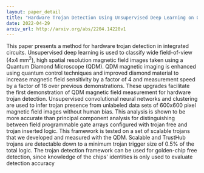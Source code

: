 ```yaml
---
layout: paper_detail
title: "Hardware Trojan Detection Using Unsupervised Deep Learning on Quantum Diamond Microscope Magnetic Field Images"
date: 2022-04-29
arxiv_url: http://arxiv.org/abs/2204.14228v1
---
```


This paper presents a method for hardware trojan detection in integrated circuits. Unsupervised deep learning is used to classify wide field-of-view (4x4 mm$^2$), high spatial resolution magnetic field images taken using a Quantum Diamond Microscope (QDM). QDM magnetic imaging is enhanced using quantum control techniques and improved diamond material to increase magnetic field sensitivity by a factor of 4 and measurement speed by a factor of 16 over previous demonstrations. These upgrades facilitate the first demonstration of QDM magnetic field measurement for hardware trojan detection. Unsupervised convolutional neural networks and clustering are used to infer trojan presence from unlabeled data sets of 600x600 pixel magnetic field images without human bias. This analysis is shown to be more accurate than principal component analysis for distinguishing between field programmable gate arrays configured with trojan free and trojan inserted logic. This framework is tested on a set of scalable trojans that we developed and measured with the QDM. Scalable and TrustHub trojans are detectable down to a minimum trojan trigger size of 0.5% of the total logic. The trojan detection framework can be used for golden-chip free detection, since knowledge of the chips' identities is only used to evaluate detection accuracy
